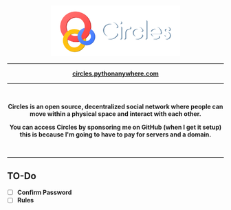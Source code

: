 <p align="center">
    <img src="repo/images/circles.png" style="width: 300px;">
</p>
<hr>
<p align="center"><b><a href="https://circles.pythonanywhere.com">circles.pythonanywhere.com</a><b></p>

<hr>

<br>
<p align="center">Circles is an open source, decentralized social network where people can move within a physical space and interact with each other.</p>

<p align="center">You can access Circles by sponsoring me on GitHub (when I get it setup) this is because I'm going to have to pay for servers and a domain.</p>
<br>

<hr>

## TO-Do
- [ ] Confirm Password
- [ ] Rules